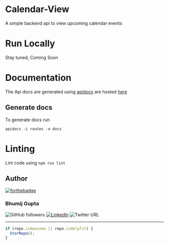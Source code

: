 # Calendar-View

A simple backend api to view upcoming calendar events

# Run Locally

Stay tuned, Coming Soon

# Documentation

The Api docs are generated using [apidocs](https://www.apidocs.js) are hosted [here](https://bhumijgupta.github.io/calendar-view/docs)<br>

## Generate docs

To generate docs run

```
apidocs -i routes -o docs
```

# Linting

Lint code using `npm run lint`

## Author

[![forthebadge](https://forthebadge.com/images/badges/built-with-love.svg)](https://forthebadge.com)

### Bhumij Gupta

![GitHub followers](https://img.shields.io/github/followers/bhumijgupta?label=Follow&style=social) [![LinkedIn](https://img.shields.io/static/v1.svg?label=connect&message=@bhumijgupta&color=success&logo=linkedin&style=flat&logoColor=white)](https://www.linkedin.com/in/bhumijgupta/) ![Twitter URL](https://img.shields.io/twitter/url?style=social&url=http%3A%2F%2Ftwitter.com%2Fbhumijgupta)

---

```javascript
if (repo.isAwesome || repo.isHelpful) {
  StarRepo();
}
```
